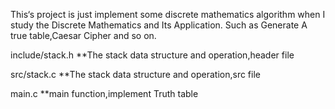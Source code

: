 This‘s project is just implement some discrete mathematics algorithm when I study the Discrete Mathematics and Its Application.
Such as Generate A true table,Caesar Cipher and so on.

include/stack.h        **The stack data structure and operation,header file

src/stack.c            **The stack data structure and operation,src file

main.c                 **main function,implement Truth table
